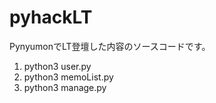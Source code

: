 # pyhackLT

PynyumonでLT登壇した内容のソースコードです。

1. python3 user.py
2. python3 memoList.py
3. python3 manage.py
